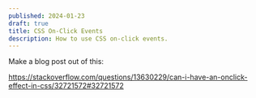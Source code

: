 ```yaml
---
published: 2024-01-23
draft: true
title: CSS On-Click Events
description: How to use CSS on-click events.
---
```


Make a blog post out of this:

https://stackoverflow.com/questions/13630229/can-i-have-an-onclick-effect-in-css/32721572#32721572
